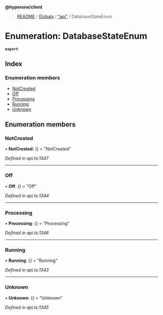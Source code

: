 **@hyperone/client**

> [README](../README.md) / [Globals](../globals.md) / ["api"](../modules/_api_.md) / DatabaseStateEnum

# Enumeration: DatabaseStateEnum

**`export`** 

## Index

### Enumeration members

* [NotCreated](_api_.databasestateenum.md#notcreated)
* [Off](_api_.databasestateenum.md#off)
* [Processing](_api_.databasestateenum.md#processing)
* [Running](_api_.databasestateenum.md#running)
* [Unknown](_api_.databasestateenum.md#unknown)

## Enumeration members

### NotCreated

•  **NotCreated**: {} = "NotCreated"

*Defined in api.ts:1347*

___

### Off

•  **Off**: {} = "Off"

*Defined in api.ts:1344*

___

### Processing

•  **Processing**: {} = "Processing"

*Defined in api.ts:1346*

___

### Running

•  **Running**: {} = "Running"

*Defined in api.ts:1343*

___

### Unknown

•  **Unknown**: {} = "Unknown"

*Defined in api.ts:1345*
